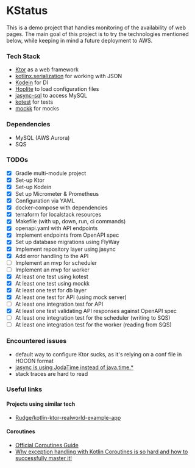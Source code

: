 # KStatus

This is a demo project that handles monitoring of the availability of web pages.
The main goal of this project is to try the technologies mentioned below, 
while keeping in mind a future deployment to AWS.

### Tech Stack

* [Ktor](https://github.com/ktorio/ktor) as a web framework
* [kotlinx.serialization](https://github.com/Kotlin/kotlinx.serialization) for working with JSON
* [Kodein](https://github.com/Kodein-Framework/Kodein-DI) for DI
* [Hoplite](https://github.com/sksamuel/hoplite) to load configuration files
* [jasync-sql](https://github.com/jasync-sql/jasync-sql) to access MySQL
* [kotest](https://github.com/kotest/kotest) for tests
* [mockk](https://github.com/mockk/mockk) for mocks

### Dependencies

* MySQL (AWS Aurora)
* SQS

### TODOs

- [x] Gradle multi-module project
- [x] Set-up Ktor
- [x] Set-up Kodein
- [x] Set up Micrometer & Prometheus
- [x] Configuration via YAML
- [x] docker-compose with dependencies
- [x] terraform for localstack resources
- [x] Makefile (with up, down, run, ci commands)
- [x] openapi.yaml with API endpoints
- [x] Implement endpoints from OpenAPI spec
- [x] Set up database migrations using FlyWay
- [x] Implement repository layer using jasync
- [x] Add error handling to the API
- [ ] Implement an mvp for scheduler
- [ ] Implement an mvp for worker
- [x] At least one test using kotest
- [x] At least one test using mockk
- [x] At least one test for db layer
- [x] At least one test for API (using mock server)
- [ ] At least one integration test for API
- [x] At least one test validating API responses against OpenAPI spec
- [ ] At least one integration test for the scheduler (writing to SQS)
- [ ] At least one integration test for the worker (reading from SQS)

### Encountered issues

- default way to configure Ktor sucks, as it's relying on a conf file in HOCON format
- [jasync is using JodaTime instead of java.time.*](https://github.com/jasync-sql/jasync-sql/issues/131)
- stack traces are hard to read

### Useful links

#### Projects using similar tech

- [Rudge/kotlin-ktor-realworld-example-app](https://github.com/Rudge/kotlin-ktor-realworld-example-app)

#### Coroutines

- [Official Coroutines Guide](https://kotlinlang.org/docs/reference/coroutines/coroutines-guide.html)
- [Why exception handling with Kotlin Coroutines is so hard and how to successfully master it!](https://www.lukaslechner.com/why-exception-handling-with-kotlin-coroutines-is-so-hard-and-how-to-successfully-master-it/)